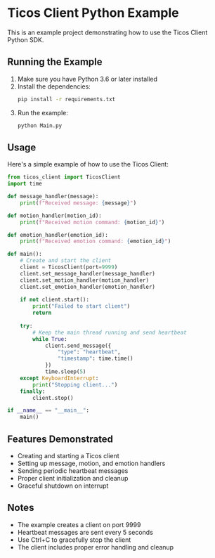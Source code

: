 # Ticos Client Python Example

This is an example project demonstrating how to use the Ticos Client Python SDK.

## Running the Example

1. Make sure you have Python 3.6 or later installed
2. Install the dependencies:
   ```bash
   pip install -r requirements.txt
   ```
3. Run the example:
   ```bash
   python Main.py
   ```

## Usage

Here's a simple example of how to use the Ticos Client:

```python
from ticos_client import TicosClient
import time

def message_handler(message):
    print(f"Received message: {message}")

def motion_handler(motion_id):
    print(f"Received motion command: {motion_id}")

def emotion_handler(emotion_id):
    print(f"Received emotion command: {emotion_id}")

def main():
    # Create and start the client
    client = TicosClient(port=9999)
    client.set_message_handler(message_handler)
    client.set_motion_handler(motion_handler)
    client.set_emotion_handler(emotion_handler)
    
    if not client.start():
        print("Failed to start client")
        return
    
    try:
        # Keep the main thread running and send heartbeat
        while True:
            client.send_message({
                "type": "heartbeat",
                "timestamp": time.time()
            })
            time.sleep(5)
    except KeyboardInterrupt:
        print("Stopping client...")
    finally:
        client.stop()

if __name__ == "__main__":
    main()
```

## Features Demonstrated

- Creating and starting a Ticos client
- Setting up message, motion, and emotion handlers
- Sending periodic heartbeat messages
- Proper client initialization and cleanup
- Graceful shutdown on interrupt

## Notes

- The example creates a client on port 9999
- Heartbeat messages are sent every 5 seconds
- Use Ctrl+C to gracefully stop the client
- The client includes proper error handling and cleanup
